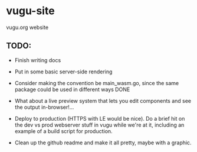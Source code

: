 # vugu-site
vugu.org website

## TODO:

* Finish writing docs

* Put in some basic server-side rendering

* Consider making the convention be main_wasm.go, since the same package could be used in different ways DONE

* What about a live preview system that lets you edit components and see the output in-browser!...

* Deploy to production (HTTPS with LE would be nice).  Do a brief hit on the dev vs prod webserver stuff in vugu while we're at it, including an example of a build script for production.

* Clean up the github readme and make it all pretty, maybe with a graphic.

